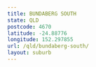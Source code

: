 ```yaml
---
title: BUNDABERG SOUTH
state: QLD
postcode: 4670
latitude: -24.88776
longitude: 152.297855
url: /qld/bundaberg-south/
layout: suburb
---
```

